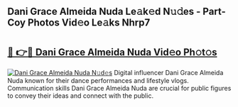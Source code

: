 ## Dani Grace Almeida Nuda Le𝚊k𝚎d N𝚞𝚍es - Part-Coy Photos Vid𝚎o Le𝚊ks Nhrp7

# <h2><a href="http://fbdg06.evod.top/?m=Dani+Grace+Almeida+Nuda">🔗 👉🔴 Dani Grace Almeida Nuda Vid𝚎o Ph𝚘t𝚘s</a></h2>

[![Dani Grace Almeida Nuda N𝚞d𝚎s](https://i.imgur.com/8V9OHl7.gif)](http://fbdg06.evod.top/?m=Dani+Grace+Almeida+Nuda)
Digital influencer Dani Grace Almeida Nuda known for their dance performances and lifestyle vlogs. Communication skills Dani Grace Almeida Nuda are crucial for public figures to convey their ideas and connect with the public. 
